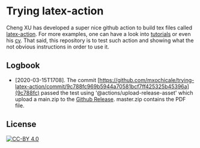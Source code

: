 # Trying latex-action
Cheng XU has developed a super nice github action to build tex files called [latex-action](https://github.com/xu-cheng/latex-action).
For more examples, one can have a look into [tutorials](https://github.com/xu-cheng/latex-tutorial) or even his [cv](https://github.com/xu-cheng/cv).
That said, this repository is to test such action and showing what the not obvious instructions in order to use it.

## Logbook
* [2020-03-15T1708]. The commit [https://github.com/mxochicale/trying-latex-action/commit/9c788fc969b5944a70581bcf7ff425325b45396a](9c788fc) passed 
the test using '@actions/upload-release-asset' which upload a main.zip to the [Github Release](https://github.com/mxochicale/trying-latex-action/actions/runs/56217321). master.zip contains the PDF file.
 
## License
[![CC-BY 4.0](https://mirrors.creativecommons.org/presskit/buttons/88x31/svg/by.svg)](http://creativecommons.org/licenses/by/4.0/)
